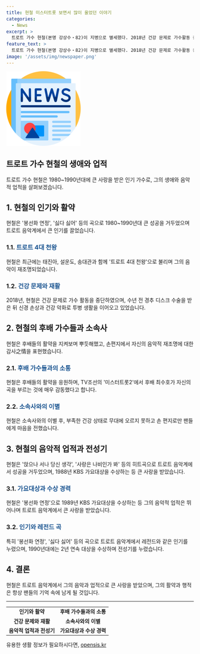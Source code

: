 ```yaml
---
title: 현철 미스터트롯 보면서 많이 울었던 이야기
categories:
  - News
excerpt: >
  트로트 가수 현철(본명 강상수‧82)이 지병으로 별세했다. 2018년 건강 문제로 가수활동 중단한 후, 투병 중이었고, 지난달 가요제에도 참석하지 못했다. 이는 1980~1990년대를 트로트의 전성기로 이끈 인기가수로, 후배들의 활약을 바라는 마음을 전했다. 또한, 2018년 KBS1 ‘가요무대’에서 건강이 나빠 보인 적이 있었으며, 최근 투병 중이었던 현철이 15일 오후 별세했다.
feature_text: >
  트로트 가수 현철(본명 강상수‧82)이 지병으로 별세했다. 2018년 건강 문제로 가수활동 중단한 후, 투병 중이었고, 지난달 가요제에도 참석하지 못했다. 이는 1980~1990년대를 트로트의 전성기로 이끈 인기가수로, 후배들의 활약을 바라는 마음을 전했다. 또한, 2018년 KBS1 ‘가요무대’에서 건강이 나빠 보인 적이 있었으며, 최근 투병 중이었던 현철이 15일 오후 별세했다.
image: '/assets/img/newspaper.png'
---
```


<p><img src="/assets/img/newspaper.png" alt="kimp 속보" /></p>

<h2>트로트 가수 현철의 생애와 업적</h2>

<p data-ke-size="size16">트로트 가수 현철은 1980~1990년대에 큰 사랑을 받은 인기 가수로, 그의 생애와 음악적 업적을 살펴보겠습니다.</p>

<h2>1. 현철의 인기와 활약</h2>

<p data-ke-size="size16">현철은 '봉선화 연정', '싫다 싫어' 등의 곡으로 1980~1990년대 큰 성공을 거두었으며 트로트 음악계에서 큰 인기를 끌었습니다.</p>

<h3>1.1. <span style="color: #1a5490;">트로트 4대 천왕</span></h3>

<p data-ke-size="size16">현철은 최근에는 태진아, 설운도, 송대관과 함께 '트로트 4대 천왕'으로 불리며 그의 음악이 재조명되었습니다.</p>

<h3>1.2. <span style="color: #1a5490;">건강 문제와 재활</span></h3>

<p data-ke-size="size16">2018년, 현철은 건강 문제로 가수 활동을 중단하였으며, 수년 전 경추 디스크 수술을 받은 뒤 신경 손상과 건강 악화로 투병 생활을 이어오고 있었습니다.</p>

<h2>2. 현철의 후배 가수들과 소속사</h2>

<p data-ke-size="size16">현철은 후배들의 활약을 지켜보며 뿌듯해했고, 손편지에서 자신의 음악적 재조명에 대한 감사之情을 표현했습니다.</p>

<h3>2.1. <span style="color: #1a5490;">후배 가수들과의 소통</span></h3>

<p data-ke-size="size16">현철은 후배들의 활약을 응원하며, TV조선의 '미스터트롯2'에서 후배 최수호가 자신의 곡을 부르는 것에 매우 감동했다고 합니다.</p>

<h3>2.2. <span style="color: #1a5490;">소속사와의 이별</span></h3>

<p data-ke-size="size16">현철은 소속사와의 이별 후, 부족한 건강 상태로 무대에 오르지 못하고 손 편지로만 팬들에게 마음을 전했습니다.</p>

<h2>3. 현철의 음악적 업적과 전성기</h2>

<p data-ke-size="size16">현철은 '앉으나 서나 당신 생각', '사랑은 나비인가 봐' 등의 히트곡으로 트로트 음악계에서 성공을 거두었으며, 1988년 KBS 가요대상을 수상하는 등 큰 사랑을 받았습니다.</p>

<h3>3.1. <span style="color: #1a5490;">가요대상과 수상 경력</span></h3>

<p data-ke-size="size16">현철은 '봉선화 연정'으로 1989년 KBS 가요대상을 수상하는 등 그의 음악적 업적은 뛰어나며 트로트 음악계에서 큰 사랑을 받았습니다.</p>

<h3>3.2. <span style="color: #1a5490;">인기와 레전드 곡</span></h3>

<p data-ke-size="size16">특히 '봉선화 연정', '싫다 싫어' 등의 곡으로 트로트 음악계에서 레전드와 같은 인기를 누렸으며, 1990년대에는 2년 연속 대상을 수상하며 전성기를 누렸습니다.</p>

<h2>4. 결론</h2>

<p data-ke-size="size16">현철은 트로트 음악계에서 그의 음악과 업적으로 큰 사랑을 받았으며, 그의 활약과 행적은 항상 팬들의 기억 속에 남게 될 것입니다.</p>

<hr>

<table>
<tbody>
<tr>
<td style="text-align: center; height: 17px;"><b>인기와 활약</b></td>
<td style="text-align: center; height: 17px;"><b>후배 가수들과의 소통</b></td>
</tr>
<tr>
<td style="text-align: center; height: 17px;"><b>건강 문제와 재활</b></td>
<td style="text-align: center; height: 17px;"><b>소속사와의 이별</b></td>
</tr>
<tr>
<td style="text-align: center; height: 17px;"><b>음악적 업적과 전성기</b></td>
<td style="text-align: center; height: 17px;"><b>가요대상과 수상 경력</b></td>
</tr>
</tbody>
</table>

<p data-ke-size="size16"></p>
유용한 생활 정보가 필요하시다면, <a href="https://opensis.kr" rel="dofollow">opensis.kr</a>


